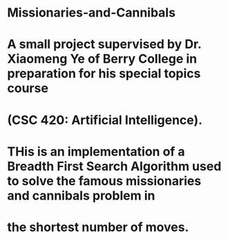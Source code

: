 # Missionaries-and-Cannibals
# A small project supervised by Dr. Xiaomeng Ye of Berry College in preparation for his special topics course
# (CSC 420: Artificial Intelligence). 
# THis is an implementation of a Breadth First Search Algorithm used to solve the famous missionaries and cannibals problem in 
# the shortest number of moves. 
